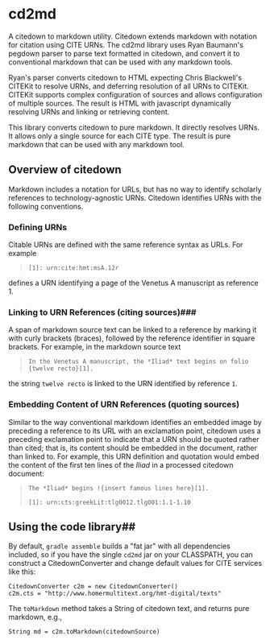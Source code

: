 # cd2md #

A citedown to markdown utility.  Citedown extends markdown with notation for citation using CITE URNs.  The cd2md library uses Ryan Baumann's pegdown parser to parse text formatted in citedown, and convert it to conventional markdown that can be used with any markdown tools.

Ryan's parser converts citedown to HTML expecting Chris Blackwell's CITEKit to resolve URNs, and deferring resolution of all URNs to CITEKit.  CITEKit supports complex configuration of sources and allows configuration of multiple sources.  The result is HTML with javascript dynamically resolving URNs and linking or retrieving content.

This library converts citedown to pure markdown.  It directly resolves URNs.  It allows only a single source for each CITE type. The result is pure markdown that can be used with any markdown tool.



## Overview of citedown ##

Markdown includes a notation for URLs, but has no way to identify scholarly references to technology-agnostic URNs.  Citedown identifies URNs with the following conventions.

### Defining URNs ###

Citable URNs are defined with the same reference syntax as URLs.  For example

> `[1]: urn:cite:hmt:msA.12r`

defines a URN identifying a page of the Venetus A manuscript as reference 1.

### Linking to URN References (citing sources)###

A span of markdown source text can be linked to a reference by marking it with curly brackets (braces), followed by the reference identifier in square brackets.  For example, in the markdown source text

> `In the Venetus A manuscript, the *Iliad* text begins on folio {twelve recto}[1].`

the string `twelve recto` is linked to the URN identified by reference `1`.

### Embedding Content of URN References (quoting sources) ###

Similar to the way conventional markdown identifies an embedded image by preceding a reference to its URL with an exclamation point, citedown uses a preceding exclamation point to indicate that a URN should be quoted rather than cited;  that is, its content should be embedded in the document, rather than linked to.  For example, this URN definition and quotation would embed the content of the first ten lines of the *Iliad* in a processed citedown document:

> `The *Iliad* begins !{insert famous lines here}[1].`
>
> `[1]: urn:cts:greekLit:tlg0012.tlg001:1.1-1.10`


## Using the code library##

By default, `gradle assemble` builds a "fat jar" with all dependencies included, so if you have the single
`cd2md` jar on your CLASSPATH, you can 
construct a CitedownConverter and change default values for CITE services like this:

    CitedownConverter c2m = new CitedownConverter()
    c2m.cts = "http://www.homermultitext.org/hmt-digital/texts"

The `toMarkdown` method takes a String of citedown text, and returns pure markdown, e.g.,


    String md = c2m.toMarkdown(citedownSource)
    
   



